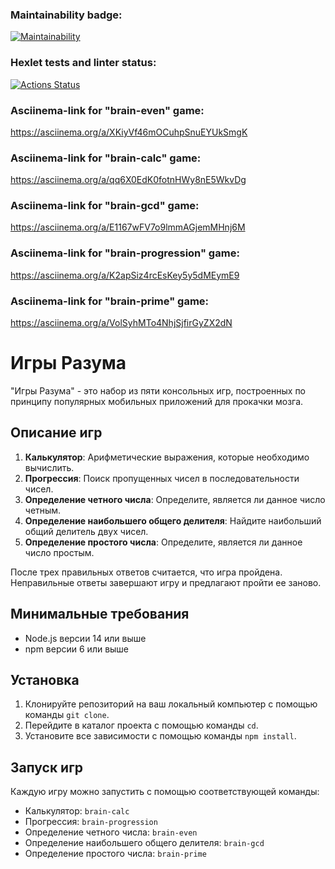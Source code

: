 ### Maintainability badge:

[![Maintainability](https://api.codeclimate.com/v1/badges/eed96e1f7efbf8c9cb5d/maintainability)](https://codeclimate.com/github/IKS26/frontend-project-44/maintainability)

### Hexlet tests and linter status:

[![Actions Status](https://github.com/IKS26/frontend-project-44/actions/workflows/hexlet-check.yml/badge.svg)](https://github.com/IKS26/frontend-project-44/actions)

### Asciinema-link for "brain-even" game:

https://asciinema.org/a/XKiyVf46mOCuhpSnuEYUkSmgK

### Asciinema-link for "brain-calc" game:

https://asciinema.org/a/qq6X0EdK0fotnHWy8nE5WkvDg

### Asciinema-link for "brain-gcd" game:

https://asciinema.org/a/E1167wFV7o9lmmAGjemMHnj6M

### Asciinema-link for "brain-progression" game:

https://asciinema.org/a/K2apSiz4rcEsKey5y5dMEymE9

### Asciinema-link for "brain-prime" game:

https://asciinema.org/a/VolSyhMTo4NhjSjfirGyZX2dN

# Игры Разума

"Игры Разума" - это набор из пяти консольных игр, построенных по принципу популярных мобильных приложений для прокачки мозга.

## Описание игр

1. **Калькулятор**: Арифметические выражения, которые необходимо вычислить.
2. **Прогрессия**: Поиск пропущенных чисел в последовательности чисел.
3. **Определение четного числа**: Определите, является ли данное число четным.
4. **Определение наибольшего общего делителя**: Найдите наибольший общий делитель двух чисел.
5. **Определение простого числа**: Определите, является ли данное число простым.

После трех правильных ответов считается, что игра пройдена. Неправильные ответы завершают игру и предлагают пройти ее заново.

## Минимальные требования

- Node.js версии 14 или выше
- npm версии 6 или выше

## Установка

1. Клонируйте репозиторий на ваш локальный компьютер с помощью команды `git clone`.
2. Перейдите в каталог проекта с помощью команды `cd`.
3. Установите все зависимости с помощью команды `npm install`.

## Запуск игр

Каждую игру можно запустить с помощью соответствующей команды:

- Калькулятор: `brain-calc`
- Прогрессия: `brain-progression`
- Определение четного числа: `brain-even`
- Определение наибольшего общего делителя: `brain-gcd`
- Определение простого числа: `brain-prime`
